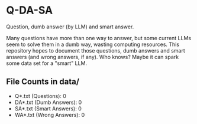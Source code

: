 # Q-DA-SA
Question, dumb answer (by LLM) and smart answer.

Many questions have more than one way to answer, but some current LLMs seem to solve them in a dumb way, wasting computing resources. This repository hopes to document those questions, dumb answers and smart answers (and wrong answers, if any). Who knows? Maybe it can spark some data set for a "smart" LLM.

<!-- FILE_COUNTS_START -->
## File Counts in data/
- Q*.txt (Questions): 0
- DA*.txt (Dumb Answers): 0
- SA*.txt (Smart Answers): 0
- WA*.txt (Wrong Answers): 0
<!-- FILE_COUNTS_END -->
